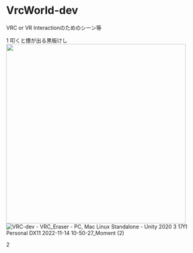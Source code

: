 # VrcWorld-dev

VRC or VR Interactionのためのシーン等

1 叩くと煙が出る黒板けし
<img src="https://user-images.githubusercontent.com/92976267/202170883-ed734034-6ff2-41de-873a-0a084af0bab9.jpg" width="480">
![VRC-dev - VRC_Eraser - PC, Mac   Linux Standalone - Unity 2020 3 17f1 Personal _DX11_ 2022-11-14 10-50-27_Moment (2)](https://user-images.githubusercontent.com/92976267/202170883-ed734034-6ff2-41de-873a-0a084af0bab9.jpg)

2

